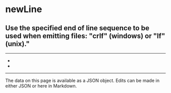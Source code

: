 <!-- Important! Do not modify comment blocks. They are necessary for the transformer to work properly -->

<!-- title -->
# newLine

<!-- shortDescription -->
Use the specified end of line sequence to be used when emitting files: "crlf" (windows) or "lf" (unix)."
---

<!-- extendedDescription -->

---

<!-- references -->
- []()
- []()
---

<!-- footer -->
The data on this page is available as a JSON object. Edits can be made in either JSON or here in Markdown.
